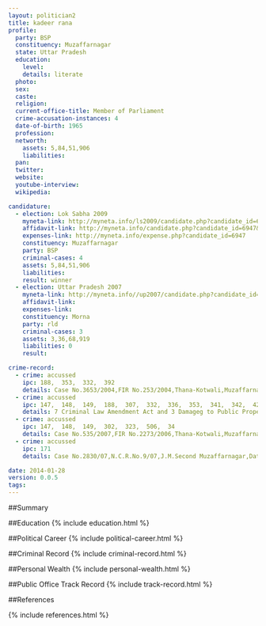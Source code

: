 ```yaml
---
layout: politician2
title: kadeer rana
profile: 
  party: BSP
  constituency: Muzaffarnagar
  state: Uttar Pradesh
  education: 
    level: 
    details: literate
  photo: 
  sex: 
  caste: 
  religion: 
  current-office-title: Member of Parliament
  crime-accusation-instances: 4
  date-of-birth: 1965
  profession: 
  networth: 
    assets: 5,84,51,906
    liabilities: 
  pan: 
  twitter: 
  website: 
  youtube-interview: 
  wikipedia: 

candidature: 
  - election: Lok Sabha 2009
    myneta-link: http://myneta.info/ls2009/candidate.php?candidate_id=6947
    affidavit-link: http://myneta.info/candidate.php?candidate_id=6947&scan=original
    expenses-link: http://myneta.info/expense.php?candidate_id=6947
    constituency: Muzaffarnagar 
    party: BSP
    criminal-cases: 4
    assets: 5,84,51,906
    liabilities: 
    result: winner 
  - election: Uttar Pradesh 2007
    myneta-link: http://myneta.info//up2007/candidate.php?candidate_id=769
    affidavit-link: 
    expenses-link: 
    constituency: Morna 
    party: rld
    criminal-cases: 3
    assets: 3,36,68,919
    liabilities: 0
    result:  

crime-record: 
  - crime: accussed
    ipc: 188,  353,  332,  392
    details: Case No.3653/2004,FIR No.253/2004,Thana-Kotwali,Muzaffarnagar,C.J.M.Muzaffarnagar,Date-02/08/04 
  - crime: accussed
    ipc: 147,  148,  149,  188,  307,  332,  336,  353,  341,  342,  427,  436
    details: 7 Criminal Law Amendment Act and 3 Damageg to Public Property Act,Case No.6058/2004,FIR No.264/2004,Thana-Kotwali,Muzaffarnagar,C.J.M.Muzaffarnagar,Date-24/11/04 
  - crime: accussed
    ipc: 147,  148,  149,  302,  323,  506,  34
    details: Case No.535/2007,FIR No.2273/2006,Thana-Kotwali,Muzaffarnagar,C.J.M.Muzaffarnagar.Date-25/11/07 
  - crime: accussed
    ipc: 171
    details: Case No.2830/07,N.C.R.No.9/07,J.M.Second Muzaffarnagar,Date-13/6/07 

date: 2014-01-28
version: 0.0.5
tags: 
---
```

##Summary


##Education
{% include education.html %}


##Political Career
{% include political-career.html %}


##Criminal Record
{% include criminal-record.html %}


##Personal Wealth
{% include personal-wealth.html %}


##Public Office Track Record
{% include track-record.html %}


##References


{% include references.html %}